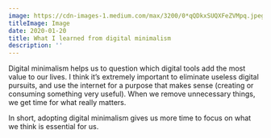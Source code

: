 ```yaml
---
image: https://cdn-images-1.medium.com/max/3200/0*qQDkxSUQXFeZVMpq.jpeg
titleImage: Image
date: 2020-01-20
title: What I learned from digital minimalism
description: ''
---
```


Digital minimalism helps us to question which digital tools add the most value to our lives. I think it’s extremely important to eliminate useless digital pursuits, and use the internet for a purpose that makes sense (creating or consuming something very useful). When we remove unnecessary things, we get time for what really matters.

In short, adopting digital minimalism gives us more time to focus on what we think is essential for us.

